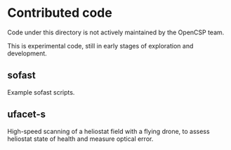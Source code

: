 # Contributed code

Code under this directory is not actively maintained by the OpenCSP team.

This is experimental code, still in early stages of exploration and development.

## sofast

Example sofast scripts.

## ufacet-s

High-speed scanning of a heliostat field with a flying drone, to assess heliostat state of health and measure optical error.